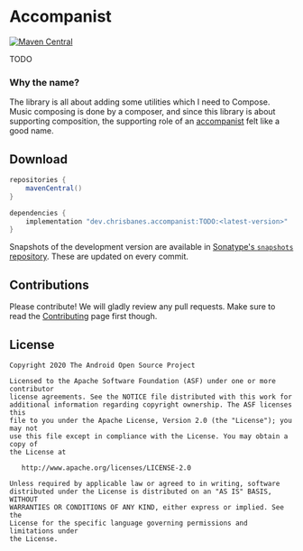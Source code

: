 # Accompanist

[![Maven Central](https://maven-badges.herokuapp.com/maven-central/dev.chrisbanes/accompanist/badge.svg)](https://search.maven.org/search?q=g:dev.chrisbanes.accompanist)

TODO

### Why the name?

The library is all about adding some utilities which I need to Compose. Music composing is done by a
composer, and since this library is about supporting composition, the supporting role of an
[accompanist](https://en.wikipedia.org/wiki/Accompaniment) felt like a good name.

## Download

```groovy
repositories {
    mavenCentral()
}

dependencies {
    implementation "dev.chrisbanes.accompanist:TODO:<latest-version>"
}
```

Snapshots of the development version are available in [Sonatype's `snapshots` repository][snap].
These are updated on every commit.

## Contributions

Please contribute! We will gladly review any pull requests.
Make sure to read the [Contributing](CONTRIBUTING.md) page first though.

## License

```
Copyright 2020 The Android Open Source Project

Licensed to the Apache Software Foundation (ASF) under one or more contributor
license agreements. See the NOTICE file distributed with this work for
additional information regarding copyright ownership. The ASF licenses this
file to you under the Apache License, Version 2.0 (the "License"); you may not
use this file except in compliance with the License. You may obtain a copy of
the License at

   http://www.apache.org/licenses/LICENSE-2.0

Unless required by applicable law or agreed to in writing, software
distributed under the License is distributed on an "AS IS" BASIS, WITHOUT
WARRANTIES OR CONDITIONS OF ANY KIND, either express or implied. See the
License for the specific language governing permissions and limitations under
the License.
```

[snap]: https://oss.sonatype.org/content/repositories/snapshots/
